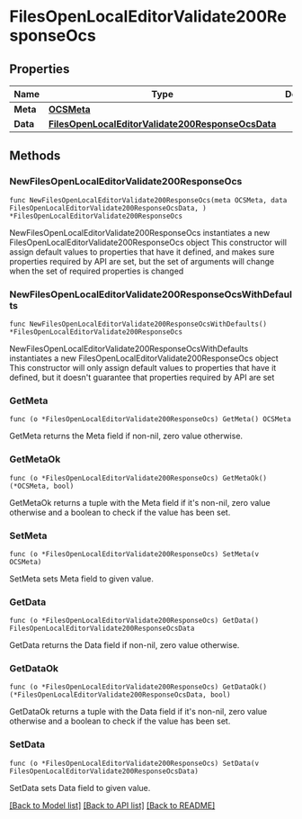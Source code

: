# FilesOpenLocalEditorValidate200ResponseOcs

## Properties

Name | Type | Description | Notes
------------ | ------------- | ------------- | -------------
**Meta** | [**OCSMeta**](OCSMeta.md) |  | 
**Data** | [**FilesOpenLocalEditorValidate200ResponseOcsData**](FilesOpenLocalEditorValidate200ResponseOcsData.md) |  | 

## Methods

### NewFilesOpenLocalEditorValidate200ResponseOcs

`func NewFilesOpenLocalEditorValidate200ResponseOcs(meta OCSMeta, data FilesOpenLocalEditorValidate200ResponseOcsData, ) *FilesOpenLocalEditorValidate200ResponseOcs`

NewFilesOpenLocalEditorValidate200ResponseOcs instantiates a new FilesOpenLocalEditorValidate200ResponseOcs object
This constructor will assign default values to properties that have it defined,
and makes sure properties required by API are set, but the set of arguments
will change when the set of required properties is changed

### NewFilesOpenLocalEditorValidate200ResponseOcsWithDefaults

`func NewFilesOpenLocalEditorValidate200ResponseOcsWithDefaults() *FilesOpenLocalEditorValidate200ResponseOcs`

NewFilesOpenLocalEditorValidate200ResponseOcsWithDefaults instantiates a new FilesOpenLocalEditorValidate200ResponseOcs object
This constructor will only assign default values to properties that have it defined,
but it doesn't guarantee that properties required by API are set

### GetMeta

`func (o *FilesOpenLocalEditorValidate200ResponseOcs) GetMeta() OCSMeta`

GetMeta returns the Meta field if non-nil, zero value otherwise.

### GetMetaOk

`func (o *FilesOpenLocalEditorValidate200ResponseOcs) GetMetaOk() (*OCSMeta, bool)`

GetMetaOk returns a tuple with the Meta field if it's non-nil, zero value otherwise
and a boolean to check if the value has been set.

### SetMeta

`func (o *FilesOpenLocalEditorValidate200ResponseOcs) SetMeta(v OCSMeta)`

SetMeta sets Meta field to given value.


### GetData

`func (o *FilesOpenLocalEditorValidate200ResponseOcs) GetData() FilesOpenLocalEditorValidate200ResponseOcsData`

GetData returns the Data field if non-nil, zero value otherwise.

### GetDataOk

`func (o *FilesOpenLocalEditorValidate200ResponseOcs) GetDataOk() (*FilesOpenLocalEditorValidate200ResponseOcsData, bool)`

GetDataOk returns a tuple with the Data field if it's non-nil, zero value otherwise
and a boolean to check if the value has been set.

### SetData

`func (o *FilesOpenLocalEditorValidate200ResponseOcs) SetData(v FilesOpenLocalEditorValidate200ResponseOcsData)`

SetData sets Data field to given value.



[[Back to Model list]](../README.md#documentation-for-models) [[Back to API list]](../README.md#documentation-for-api-endpoints) [[Back to README]](../README.md)


